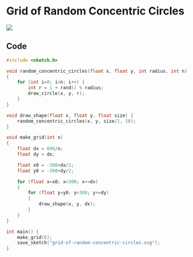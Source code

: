 # Grid of Random Concentric Circles

<img class="sketch-lg" src="../images/grid-of-random-concentric-circles.svg">



## Code

```c
#include <sketch.h>

void random_concentric_circles(float x, float y, int radius, int n)
{
    for (int i=0; i<n; i++) {
        int r = 1 + rand() % radius;
        draw_circle(x, y, r);
    }
}

void draw_shape(float x, float y, float size) {
    random_concentric_circles(x, y, size/2, 10);
}

void make_grid(int n)
{
    float dx = 600/n;
    float dy = dx;

    float x0 = -300+dx/2;
    float y0 = -300+dy/2;

    for (float x=x0; x<300; x+=dx)
    {
        for (float y=y0; y<300; y+=dy)
        {
            draw_shape(x, y, dx);
        }
    }
}

int main() {
    make_grid(6);
    save_sketch("grid-of-random-concentric-circles.svg");
}

```

